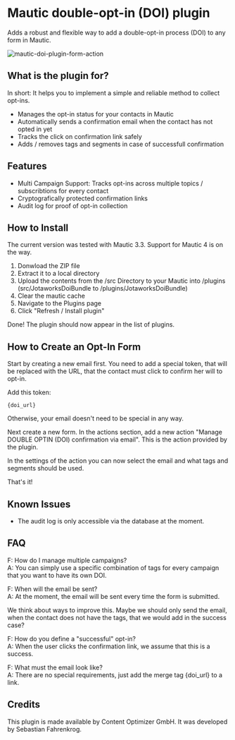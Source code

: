 # Mautic double-opt-in (DOI) plugin

Adds a robust and flexible way to add a double-opt-in process (DOI) to any form in Mautic.

![mautic-doi-plugin-form-action](https://user-images.githubusercontent.com/1366934/138834788-d4a7a685-d15e-4d95-9436-0623e3dbc287.png)

## What is the plugin for?

In short: It helps you to implement a simple and reliable method to collect opt-ins.

- Manages the opt-in status for your contacts in Mautic
- Automatically sends a confirmation email when the contact has not opted in yet
- Tracks the click on confirmation link safely
- Adds / removes tags and segments in case of successfull confirmation


## Features

- Multi Campaign Support: Tracks opt-ins across multiple topics / subscribtions for every contact
- Cryptografically protected confirmation links
- Audit log for proof of opt-in collection


## How to Install

The current version was tested with Mautic 3.3. Support for Mautic 4 is on the way.

1. Donwload the ZIP file
2. Extract it to a local directory
3. Upload the contents from the /src Directory to your Mautic into /plugins (src/JotaworksDoiBundle to /plugins/JotaworksDoiBundle)
4. Clear the mautic cache 
5. Navigate to the Plugins page
6. Click "Refresh / Install plugin"

Done! The plugin should now appear in the list of plugins.



## How to Create an Opt-In Form

Start by creating a new email first. You need to add a special token, that will be replaced with the URL, that the
contact must click to confirm her will to opt-in.

Add this token:

````
{doi_url}
````

Otherwise, your email doesn't need to be special in any way. 

Next create a new form. In the actions section, add a new action "Manage DOUBLE OPTIN (DOI) confirmation via email". 
This is the action provided by the plugin.

In the settings of the action you can now select the email and what tags and segments should be used.

That's it!


## Known Issues

- The audit log is only accessible via the database at the moment.


## FAQ

F: How do I manage multiple campaigns?<br>
A: You can simply use a specific combination of tags for every campaign that you want to have its own DOI.

F: When will the email be sent?<br>
A: At the moment, the email will be sent every time the form is submitted.

We think about ways to improve this. Maybe we should only send the email, when the contact does not have the tags, that 
we would add in the success case?

F: How do you define a "successful" opt-in?<br>
A: When the user clicks the confirmation link, we assume that this is a success. 

F: What must the email look like?<br>
A: There are no special requirements, just add the merge tag {doi_url} to a link.


## Credits

This plugin is made available by Content Optimizer GmbH. It was developed by Sebastian Fahrenkrog.

